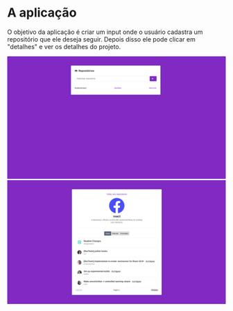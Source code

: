 # A aplicação

O objetivo da aplicação é criar um input onde o usuário cadastra um repositório que ele deseja seguir. Depois disso ele pode clicar em "detalhes" e ver os detalhes do projeto.

![alt text](https://github.com/IMeinen/LIstagem_de_repositorios_react/blob/master/tela_list_repo.png)
![alt text](https://github.com/IMeinen/LIstagem_de_repositorios_react/blob/master/list_repo2.png)

